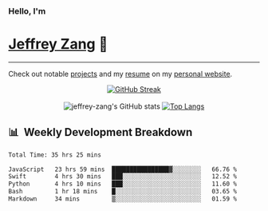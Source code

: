 
### Hello, I'm 
# [Jeffrey Zang](https://www.linkedin.com/in/jeffreyzang/) 🦀

---

Check out notable [projects](https://jeffz.dev/projects) and my [resume](https://jeffz.dev/resume) on my [personal website](https://jeffz.dev/).

<div align = 'center'>

[![GitHub Streak](https://github-readme-streak-stats.herokuapp.com/?user=jeffrey-zang&theme=tokyonight)](https://git.io/streak-stats)
<br></br>
![jeffrey-zang's GitHub stats](https://github-readme-stats.vercel.app/api?username=jeffrey-zang&show_icons=true&theme=tokyonight&hide_rank=true&hide=stars) 
[![Top Langs](https://github-readme-stats.vercel.app/api/top-langs/?username=jeffrey-zang&hide=ShaderLab,HLSL&layout=compact&theme=tokyonight)](https://github.com/anuraghazra/github-readme-stats)

</div>

## 📊 &nbsp;Weekly Development Breakdown
<!--START_SECTION:waka-->

```txt
Total Time: 35 hrs 25 mins

JavaScript   23 hrs 59 mins  ████████████████▓░░░░░░░░   66.76 %
Swift        4 hrs 30 mins   ███░░░░░░░░░░░░░░░░░░░░░░   12.52 %
Python       4 hrs 10 mins   ███░░░░░░░░░░░░░░░░░░░░░░   11.60 %
Bash         1 hr 18 mins    █░░░░░░░░░░░░░░░░░░░░░░░░   03.65 %
Markdown     34 mins         ▒░░░░░░░░░░░░░░░░░░░░░░░░   01.59 %
```

<!--END_SECTION:waka-->


